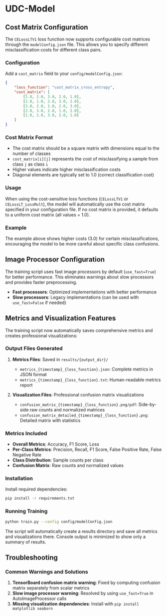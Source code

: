 # UDC-Model

## Cost Matrix Configuration

The `CELossLTV1` loss function now supports configurable cost matrices through the `modelConfig.json` file. This allows you to specify different misclassification costs for different class pairs.

### Configuration

Add a `cost_matrix` field to your `config/modelConfig.json`:

```json
{
    "loss_function": "cost_matrix_cross_entropy",
    "cost_matrix": [
        [1.0, 2.0, 3.0, 2.0, 1.0],
        [2.0, 1.0, 2.0, 3.0, 2.0],
        [3.0, 2.0, 1.0, 2.0, 3.0],
        [2.0, 3.0, 2.0, 1.0, 2.0],
        [1.0, 2.0, 3.0, 2.0, 1.0]
    ]
}
```

### Cost Matrix Format

- The cost matrix should be a square matrix with dimensions equal to the number of classes
- `cost_matrix[i][j]` represents the cost of misclassifying a sample from class `j` as class `i`
- Higher values indicate higher misclassification costs
- Diagonal elements are typically set to 1.0 (correct classification cost)

### Usage

When using the cost-sensitive loss functions (`CELossLTV1` or `CELossLT_LossMult`), the model will automatically use the cost matrix specified in your configuration file. If no cost matrix is provided, it defaults to a uniform cost matrix (all values = 1.0).

### Example

The example above shows higher costs (3.0) for certain misclassifications, encouraging the model to be more careful about specific class confusions.

## Image Processor Configuration

The training script uses fast image processors by default (`use_fast=True`) for better performance. This eliminates warnings about slow processors and provides faster preprocessing.

- **Fast processors**: Optimized implementations with better performance
- **Slow processors**: Legacy implementations (can be used with `use_fast=False` if needed)

## Metrics and Visualization Features

The training script now automatically saves comprehensive metrics and creates professional visualizations:

### Output Files Generated

1. **Metrics Files**: Saved in `results/{output_dir}/`
   - `metrics_{timestamp}_{loss_function}.json`: Complete metrics in JSON format
   - `metrics_{timestamp}_{loss_function}.txt`: Human-readable metrics report

2. **Visualization Files**: Professional confusion matrix visualizations
   - `confusion_matrix_{timestamp}_{loss_function}.png/pdf`: Side-by-side raw counts and normalized matrices
   - `confusion_matrix_detailed_{timestamp}_{loss_function}.png`: Detailed matrix with statistics

### Metrics Included

- **Overall Metrics**: Accuracy, F1 Score, Loss
- **Per-Class Metrics**: Precision, Recall, F1 Score, False Positive Rate, False Negative Rate
- **Class Distribution**: Sample counts per class
- **Confusion Matrix**: Raw counts and normalized values

### Installation

Install required dependencies:

```bash
pip install -r requirements.txt
```

### Running Training

```bash
python train.py --config config/modelConfig.json
```

The script will automatically create a results directory and save all metrics and visualizations there. Console output is minimized to show only a summary of results.

## Troubleshooting

### Common Warnings and Solutions

1. **TensorBoard confusion matrix warning**: Fixed by computing confusion matrix separately from scalar metrics
2. **Slow image processor warning**: Resolved by using `use_fast=True` in AutoImageProcessor calls
3. **Missing visualization dependencies**: Install with `pip install matplotlib seaborn`